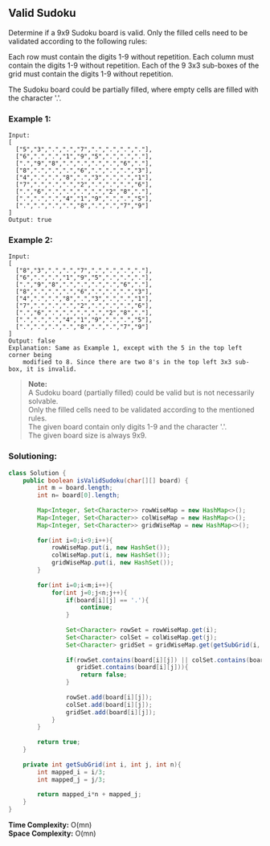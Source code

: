 ## Valid Sudoku

Determine if a 9x9 Sudoku board is valid. Only the filled cells need to be validated according to the following rules:

Each row must contain the digits 1-9 without repetition.
Each column must contain the digits 1-9 without repetition.
Each of the 9 3x3 sub-boxes of the grid must contain the digits 1-9 without repetition.

The Sudoku board could be partially filled, where empty cells are filled with the character '.'.


### Example 1:
```
Input:
[
  ["5","3",".",".","7",".",".",".","."],
  ["6",".",".","1","9","5",".",".","."],
  [".","9","8",".",".",".",".","6","."],
  ["8",".",".",".","6",".",".",".","3"],
  ["4",".",".","8",".","3",".",".","1"],
  ["7",".",".",".","2",".",".",".","6"],
  [".","6",".",".",".",".","2","8","."],
  [".",".",".","4","1","9",".",".","5"],
  [".",".",".",".","8",".",".","7","9"]
]
Output: true
```

### Example 2:
```
Input:
[
  ["8","3",".",".","7",".",".",".","."],
  ["6",".",".","1","9","5",".",".","."],
  [".","9","8",".",".",".",".","6","."],
  ["8",".",".",".","6",".",".",".","3"],
  ["4",".",".","8",".","3",".",".","1"],
  ["7",".",".",".","2",".",".",".","6"],
  [".","6",".",".",".",".","2","8","."],
  [".",".",".","4","1","9",".",".","5"],
  [".",".",".",".","8",".",".","7","9"]
]
Output: false
Explanation: Same as Example 1, except with the 5 in the top left corner being 
    modified to 8. Since there are two 8's in the top left 3x3 sub-box, it is invalid.
```

> **Note:**  
> A Sudoku board (partially filled) could be valid but is not necessarily solvable.  
> Only the filled cells need to be validated according to the mentioned rules.  
> The given board contain only digits 1-9 and the character '.'.  
> The given board size is always 9x9.  


 ### Solutioning:  

```java
class Solution {
    public boolean isValidSudoku(char[][] board) {
        int m = board.length;
        int n= board[0].length;
        
        Map<Integer, Set<Character>> rowWiseMap = new HashMap<>();
        Map<Integer, Set<Character>> colWiseMap = new HashMap<>();
        Map<Integer, Set<Character>> gridWiseMap = new HashMap<>();
        
        for(int i=0;i<9;i++){
            rowWiseMap.put(i, new HashSet());
            colWiseMap.put(i, new HashSet());
            gridWiseMap.put(i, new HashSet());
        }
        
        for(int i=0;i<m;i++){
            for(int j=0;j<n;j++){
                if(board[i][j] == '.'){
                    continue;
                }
                
                Set<Character> rowSet = rowWiseMap.get(i);
                Set<Character> colSet = colWiseMap.get(j);
                Set<Character> gridSet = gridWiseMap.get(getSubGrid(i, j, 3));
                
                if(rowSet.contains(board[i][j]) || colSet.contains(board[i][j]) || 
                   gridSet.contains(board[i][j])){
                    return false;
                }
                
                rowSet.add(board[i][j]);
                colSet.add(board[i][j]);
                gridSet.add(board[i][j]);
            }
        }
        
        return true;
    }
    
    private int getSubGrid(int i, int j, int n){
        int mapped_i = i/3;
        int mapped_j = j/3;
        
        return mapped_i*n + mapped_j;   
    }
}
```  
**Time Complexity:** O(mn)   
**Space Complexity:** O(mn) 
